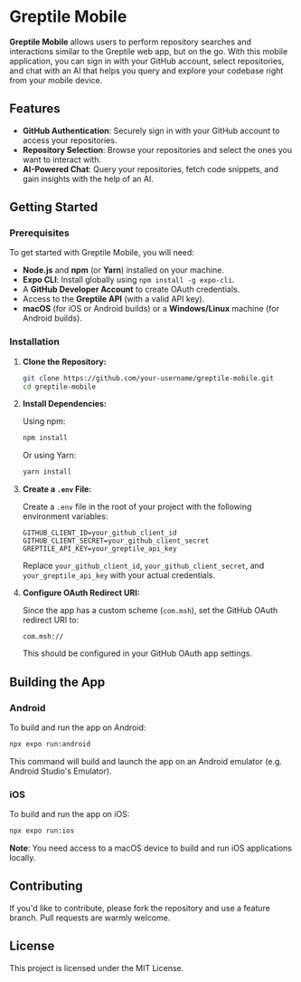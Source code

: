 # Greptile Mobile

**Greptile Mobile** allows users to perform repository searches and interactions similar to the Greptile web app, but on the go. With this mobile application, you can sign in with your GitHub account, select repositories, and chat with an AI that helps you query and explore your codebase right from your mobile device.

## Features

- **GitHub Authentication**: Securely sign in with your GitHub account to access your repositories.
- **Repository Selection**: Browse your repositories and select the ones you want to interact with.
- **AI-Powered Chat**: Query your repositories, fetch code snippets, and gain insights with the help of an AI.

## Getting Started

### Prerequisites

To get started with Greptile Mobile, you will need:

- **Node.js** and **npm** (or **Yarn**) installed on your machine.
- **Expo CLI**: Install globally using `npm install -g expo-cli`.
- A **GitHub Developer Account** to create OAuth credentials.
- Access to the **Greptile API** (with a valid API key).
- **macOS** (for iOS or Android builds) or a **Windows/Linux** machine (for Android builds).

### Installation

1. **Clone the Repository:**

   ```bash
   git clone https://github.com/your-username/greptile-mobile.git
   cd greptile-mobile
   ```

2. **Install Dependencies:**

   Using npm:

   ```bash
   npm install
   ```

   Or using Yarn:

   ```bash
   yarn install
   ```

3. **Create a `.env` File:**

   Create a `.env` file in the root of your project with the following environment variables:

   ```plaintext
   GITHUB_CLIENT_ID=your_github_client_id
   GITHUB_CLIENT_SECRET=your_github_client_secret
   GREPTILE_API_KEY=your_greptile_api_key
   ```

   Replace `your_github_client_id`, `your_github_client_secret`, and `your_greptile_api_key` with your actual credentials.

4. **Configure OAuth Redirect URI:**

   Since the app has a custom scheme (`com.msh`), set the GitHub OAuth redirect URI to:

   ```
   com.msh://
   ```

   This should be configured in your GitHub OAuth app settings.

## Building the App

### Android

To build and run the app on Android:

```bash
npx expo run:android
```

This command will build and launch the app on an Android emulator (e.g. Android Studio's Emulator).

### iOS

To build and run the app on iOS:

```bash
npx expo run:ios
```

**Note**: You need access to a macOS device to build and run iOS applications locally.


## Contributing

If you'd like to contribute, please fork the repository and use a feature branch. Pull requests are warmly welcome.

## License

This project is licensed under the MIT License.
